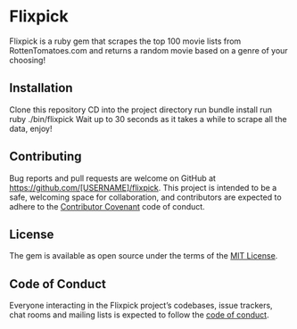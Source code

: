 # Flixpick

Flixpick is a ruby gem that scrapes the top 100 movie lists from RottenTomatoes.com and returns a random movie based on a genre of your choosing!

## Installation

Clone this repository
CD into the project directory
run bundle install
run ruby ./bin/flixpick
Wait up to 30 seconds as it takes a while to scrape all the data, enjoy!

## Contributing

Bug reports and pull requests are welcome on GitHub at https://github.com/[USERNAME]/flixpick. This project is intended to be a safe, welcoming space for collaboration, and contributors are expected to adhere to the [Contributor Covenant](http://contributor-covenant.org) code of conduct.

## License

The gem is available as open source under the terms of the [MIT License](https://opensource.org/licenses/MIT).

## Code of Conduct

Everyone interacting in the Flixpick project’s codebases, issue trackers, chat rooms and mailing lists is expected to follow the [code of conduct](https://github.com/[USERNAME]/flixpick/blob/master/CODE_OF_CONDUCT.md).
